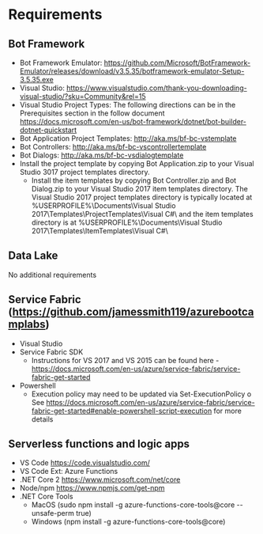# Requirements
## Bot Framework

* Bot Framework Emulator: https://github.com/Microsoft/BotFramework-Emulator/releases/download/v3.5.35/botframework-emulator-Setup-3.5.35.exe
* Visual Studio: https://www.visualstudio.com/thank-you-downloading-visual-studio/?sku=Community&rel=15 
* Visual Studio Project Types:  The following directions can be in the Prerequisites section in the follow document https://docs.microsoft.com/en-us/bot-framework/dotnet/bot-builder-dotnet-quickstart
* Bot Application Project Templates: http://aka.ms/bf-bc-vstemplate
* Bot Controllers: http://aka.ms/bf-bc-vscontrollertemplate
* Bot Dialogs: http://aka.ms/bf-bc-vsdialogtemplate
* Install the project template by copying Bot Application.zip to your Visual Studio 3017 project templates directory.  
  - Install the item templates by copying Bot Controller.zip and Bot Dialog.zip to your Visual Studio 2017 item templates directory.
The Visual Studio 2017 project templates directory is typically located at
%USERPROFILE%\Documents\Visual Studio 2017\Templates\ProjectTemplates\Visual C#\ 
and the item templates directory is at 
%USERPROFILE%\Documents\Visual Studio 2017\Templates\ItemTemplates\Visual C#\

## Data Lake

No additional requirements

## Service Fabric (https://github.com/jamessmith119/azurebootcamplabs)
* Visual Studio
* Service Fabric SDK
  - Instructions for VS 2017 and VS 2015 can be found here - https://docs.microsoft.com/en-us/azure/service-fabric/service-fabric-get-started
* Powershell
  - Execution policy may need to be updated via Set-ExecutionPolicy
o	See https://docs.microsoft.com/en-us/azure/service-fabric/service-fabric-get-started#enable-powershell-script-execution for more details

## Serverless functions and logic apps

* VS Code https://code.visualstudio.com/
* VS Code Ext: Azure Functions
* .NET Core 2 https://www.microsoft.com/net/core
* Node/npm https://www.npmjs.com/get-npm 
* .NET Core Tools
  - MacOS (sudo npm install -g azure-functions-core-tools@core --unsafe-perm true)
  - Windows (npm install -g azure-functions-core-tools@core)
